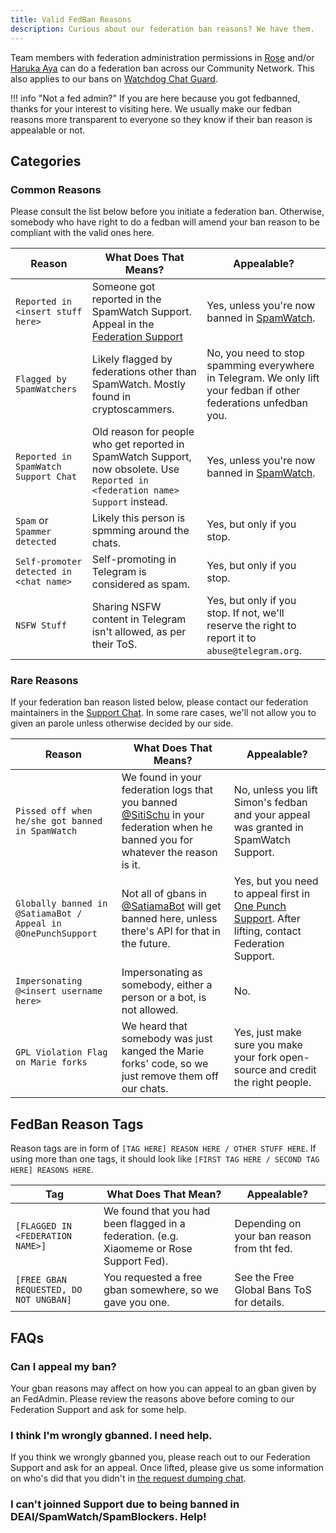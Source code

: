 ```yaml
---
title: Valid FedBan Reasons
description: Curious about our federation ban reasons? We have them.
---
```

Team members with federation administration permissions in [Rose](https://t.me/MissRose_bot) and/or [Haruka Aya](https://t.me/HarukaAyaBot) can do a federation ban across our Community Network. This also applies to our bans on [Watchdog Chat Guard](https://t.me/WatchdogChatGuard_bot).

!!! info "Not a fed admin?"
    If you are here because you got fedbanned, thanks for your interest to visiting here. We usually make our fedban
    reasons more transparent to everyone so they know if their ban reason is appealable or not.

## Categories

### Common Reasons

Please consult the list below before you initiate a federation ban. Otherwise, somebody who have right to do a fedban will amend your ban reason to be compliant with the valid ones here.

| Reason | What Does That Means? | Appealable?|
| ----- | ----- | ----- |
| `Reported in <insert stuff here>` | Someone got reported in the SpamWatch Support. Appeal in the [Federation Support](./support.md) | Yes, unless you're now banned in [SpamWatch](https://t.me/SpamWatch). |
| `Flagged by SpamWatchers` | Likely flagged by federations other than SpamWatch. Mostly found in cryptoscammers. | No, you need to stop spamming everywhere in Telegram. We only lift your fedban if other federations unfedban you. |
| `Reported in SpamWatch Support Chat` | Old reason for people who get reported in SpamWatch Support, now obsolete. Use `Reported in <federation name> Support` instead. | Yes, unless you're now banned in [SpamWatch](https://t.me/SpamWatch). |
| `Spam` or `Spammer detected` | Likely this person is spmming around the chats. | Yes, but only if you stop.
| `Self-promoter detected in <chat name>` | Self-promoting in Telegram is considered as spam. | Yes, but only if you stop.
| `NSFW Stuff` | Sharing NSFW content in Telegram isn't allowed, as per their ToS. | Yes, but only if you stop. If not, we'll reserve the right to report it to `abuse@telegram.org`.

### Rare Reasons
If your federation ban reason listed below, please contact our federation maintainers in the [Support Chat](../support.md/#contact-support). In some rare cases, we'll not allow you to given an parole unless otherwise decided by our side.

| Reason | What Does That Means? | Appealable? |
| ----- | ----- | ----- |
| `Pissed off when he/she got banned in SpamWatch` | We found in your federation logs that you banned [@SitiSchu](https://t.me/SitiSchu) in your federation when he banned you for whatever the reason is it. | No, unless you lift Simon's fedban and your appeal was granted in SpamWatch Support. |
| `Globally banned in @SatiamaBot / Appeal in @OnePunchSupport` | Not all of gbans in [@SatiamaBot](https://t.me/SatiamaBot) will get banned here, unless there's API for that in the future. | Yes, but you need to appeal first in [One Punch Support](https://t.me/OnePunchSupport). After lifting, contact Federation Support. |
| `Impersonating @<insert username here>` | Impersonating as somebody, either a person or a bot, is not allowed. | No. |
| `GPL Violation Flag on Marie forks` | We heard that somebody was just kanged the Marie forks' code, so we just remove them off our chats. | Yes, just make sure you make your fork open-source and credit the right people. |

## FedBan Reason Tags
Reason tags are in form of `[TAG HERE] REASON HERE / OTHER STUFF HERE`. If using more than one tags, it should look like `[FIRST TAG HERE / SECOND TAG HERE]
REASONS HERE`.

| Tag | What Does That Mean? | Appealable? |
| ----- | ----- | ----- |
| `[FLAGGED IN <FEDERATION NAME>]` | We found that you had been flagged in a federation. (e.g. Xiaomeme or Rose Support Fed). | Depending on your ban reason from tht fed. |
| `[FREE GBAN REQUESTED, DO NOT UNGBAN]` | You requested a free gban somewhere, so we gave you one. | See the Free Global Bans ToS for details. |

## FAQs

### Can I appeal my ban?

Your gban reasons may affect on how you can appeal to an gban given by an FedAdmin. Please review the reasons above before coming
to our Federation Support and ask for some help.

### I think I'm wrongly gbanned. I need help.

If you think we wrongly gbanned you, please reach out to our Federation Support and ask for an appeal. Once lifted,
please give us some information on who's did that you didn't in [the request dumping chat](https://t.me/FedbanRequestDumpingHub).

### I can't joinned Support due to being banned in DEAI/SpamWatch/SpamBlockers. Help!

